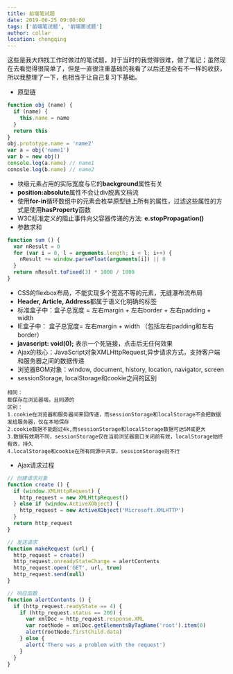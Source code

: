 ```yaml
---
title: 前端笔试题
date: 2019-06-25 09:00:00
tags: ['前端笔试题', '前端面试题']
author: collar
location: chongqing
---
```


这些是我大四找工作时做过的笔试题，对于当时的我觉得很难，做了笔记；虽然现在去看觉得很简单了，但是一直很注重基础的我看了以后还是会有不一样的收获，所以我整理了一下，也相当于让自己复习下基础。

<!-- more --> 

- 原型链
```js
function obj (name) {
  if (name) {
    this.name = name
  }
  return this
}
obj.prototype.name = 'name2'
var a = obj('name1')
var b = new obj()
console.log(a.name) // name1
conosle.log(b.name) // name2
```

- 块级元素占用的实际宽度与它的**background**属性有关
- **position:absolute**属性不会让div脱离文档流
- 使用**for-in**循环数组中的元素会枚举原型链上所有的属性，过滤这些属性的方式是使用**hasProperty**函数
- W3C标准定义的阻止事件向父容器传递的方法: **e.stopPropagation()**
- 参数求和
```js
function sum () {
  var nResult = 0
  for (var i = 0, l = arguments.length; i < l; i++) {
    nResult += window.parseFloat(arguments[i]) || 0
  }
  return nResult.toFixed(3) * 1000 / 1000
}
```
- CSS的flexbox布局，不能实现多个宽高不等的元素，无缝瀑布流布局
- **Header, Article, Address**都属于语义化明确的标签
- 标准盒子中：盒子总宽度 = 左右margin + 左右border + 左右padding + width
- IE盒子中： 盒子总宽度= 左右margin + width （包括左右padding和左右border）
- **javascript: void(0);** 表示一个死链接，点击后无任何效果
- Ajax的核心：JavaScript对象XMLHttpRequest,异步请求方式，支持客户端和服务器之间的数据传递
- 浏览器BOM对象：window, document, history, location, navigator, screen
- sessionStorage, localStorage和cookie之间的区别
```
相同：
都保存在浏览器端，且同源的
区别：
1.cookie在浏览器和服务器间来回传递，而sessionStorage和localStorage不会把数据发给服务器，仅在本地保存
2.cookie数据不能超过4k,而sessionStorage和localStorage数据可达5M或更大
3.数据有效期不同，sessionStorage仅在当前浏览器窗口关闭前有效，localStorage始终有效，持久
4.localStorage和cookie在所有同源中共享，sessionStorage则不行
```

- Ajax请求过程
```js
// 创建请求对象
function create () {
  if (window.XMLHttpRequest) {
    http_request = new XMLHttpRequest()
  } else if (window.ActiveXObject) {
    http_request = new ActiveXObject('Microsoft.XMLHTTP')
  }
  return http_request
}

// 发送请求
function makeRequest (url) {
  http_request = create()
  http_request.onreadyStateChange = alertContents
  http_request.open('GET', url, true)
  http_request.send(null)
}

// 响应函数
function alertContents () {
  if (http_request.readyState == 4) {
    if (http_request.status == 200) {
      var xmlDoc = http_request.response.XML
      var rootNode = xmlDoc.getElementsByTagName('root').item(0)
      alert(rootNode.firstChild.data)
    } else {
      alert('There was a problem with the request')
    }
  }
}
```